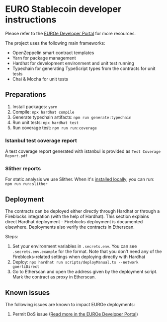 # EURO Stablecoin developer instructions

Please refer to the [EUROe Developer Portal](https://dev.euroe.com/) for more resources.

The project uses the following main frameworks:

- OpenZeppelin smart contract templates
- Yarn for package management
- Hardhat for development environment and unit test running
- Typechain for generating TypeScript types from the contracts for unit tests
- Chai & Mocha for unit tests

## Preparations

1. Install packages: `yarn`
1. Compile: `npx hardhat compile`
1. Generate typechain artifacts: `npm run generate:typechain`
1. Run unit tests: `npx hardhat test`
1. Run coverage test: `npm run run:coverage`

### Istanbul test coverage report

A test coverage report generated with istanbul is provided as `Test Coverage Report.pdf`

### Slither reports

For static analysis we use Slither. When it's [installed locally](https://github.com/crytic/slither#how-to-install), you can run: `npm run run:slither` 

## Deployment

The contracts can be deployed either directly through Hardhat or through a Fireblocks integration (with the help of Hardhat). This section explains direct Hardhat deployment - Fireblocks deployment is documented elsewhere. Deployments also verify the contracts in Etherscan.

Steps:
1. Set your environment variables in `.secrets.env`. You can see `.secrets.env.example` for the format. Note that you don't need any of the Fireblocks-related settings when deploying directly with Hardhat
1. Deploy: `npx hardhat run scripts/deployManual.ts --network goerliDirect` 
1. Go to Etherscan and open the address given by the deployment script. Mark the contract as proxy in Etherscan.

## Known issues
The following issues are known to impact EUROe deployments:
1. Permit DoS issue ([Read more in the EUROe Developer Portal](https://dev.euroe.com/docs/BridgedEUROe/developers))
